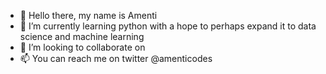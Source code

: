 - 👋 Hello there, my name is Amenti
- 🌱 I’m currently learning python with a hope to perhaps expand it to data science and machine learning
- 💞️ I’m looking to collaborate on 
- 📫 You can reach me on twitter @amenticodes

<!---
amentibonja/amentibonja is a ✨ special ✨ repository because its `README.md` (this file) appears on your GitHub profile.
You can click the Preview link to take a look at your changes.
--->
